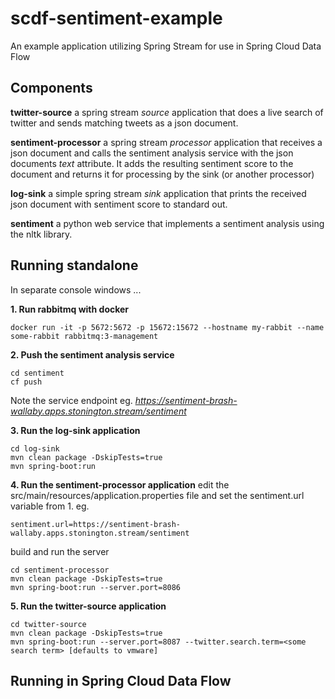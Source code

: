 # scdf-sentiment-example
An example application utilizing Spring Stream for use in Spring Cloud Data Flow

## Components

**twitter-source** a spring stream *source* application that does a live search of twitter and sends matching tweets as a json document.

**sentiment-processor** a spring stream *processor* application that receives a json document and calls the sentiment analysis service with the json documents *text* attribute. It adds the resulting sentiment score to the document and returns it for processing by the sink (or another processor)

**log-sink** a simple spring stream *sink* application that prints the received json document with sentiment score to standard out.

**sentiment** a python web service that implements a sentiment analysis using the nltk library. 


## Running standalone

In separate console windows ...

**1. Run rabbitmq with docker**
```
docker run -it -p 5672:5672 -p 15672:15672 --hostname my-rabbit --name some-rabbit rabbitmq:3-management
```
**2. Push the sentiment analysis service**
```
cd sentiment
cf push
```
Note the service endpoint eg. *https://sentiment-brash-wallaby.apps.stonington.stream/sentiment*

**3. Run the log-sink application**
```
cd log-sink
mvn clean package -DskipTests=true
mvn spring-boot:run
```

**4. Run the sentiment-processor application**
edit the src/main/resources/application.properties file and set the sentiment.url variable from 1. eg.
```
sentiment.url=https://sentiment-brash-wallaby.apps.stonington.stream/sentiment
```
build and run the server
```
cd sentiment-processor
mvn clean package -DskipTests=true
mvn spring-boot:run --server.port=8086
```

**5. Run the twitter-source application**
```
cd twitter-source
mvn clean package -DskipTests=true
mvn spring-boot:run --server.port=8087 --twitter.search.term=<some search term> [defaults to vmware]
```


## Running in Spring Cloud Data Flow

<todo>
  


